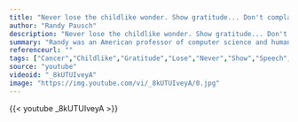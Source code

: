 ```yaml
---
title: "Never lose the childlike wonder. Show gratitude... Don't complain; just work harder... Never give up."
author: "Randy Pausch"
description: "Never lose the childlike wonder. Show gratitude... Don't complain; just work harder... Never give up. - Randy Pausch quotes from GetInspired365.com"
summary: "Randy was an American professor of computer science and human-computer interaction and design at Carnegie Mellon University (CMU) in Pittsburgh, Pennsylvania.This is an upbeat lecture titled 'The Last Lecture: Really Achieving Your Childhood Dreams' which catapulted Randy into the public conscience and inspired a generation of people along the way"
referenceurl: ""
tags: ["Cancer","Childlike","Gratitude","Lose","Never","Show","Speech","Teacher","Wonder","Work",]
source: "youtube"
videoid: "_8kUTUIveyA"
image: "https://img.youtube.com/vi/_8kUTUIveyA/0.jpg"
---
```


{{< youtube _8kUTUIveyA >}}
